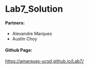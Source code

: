 # Lab7_Solution

#### Partners:
- Alexandre Marques
- Austin Choy

#### Github Page:
https://amarques-ucsd.github.io/Lab7/
